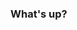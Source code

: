  <link rel="stylesheet" href="https://cdn.jsdelivr.net/gh/devicons/devicon@v2.15.1/devicon.min.css">
 
### What's up? 
<div style="display: inline-block;">
    <i class="devicon-java-plain-wordmark colored"></i>
    <i class="devicon-csharp-plain colored"></i>
    <i class="devicon-html5-plain colored"></i>
    <i class="devicon-css3-plain colored"></i>
    <i class="devicon-javascript-plain colored"></i>
</div>      
<div>
  <a href=""></a>
</div>
